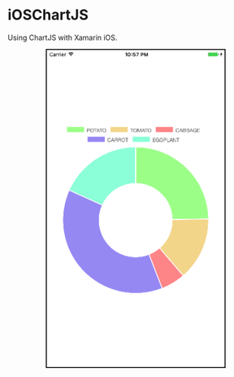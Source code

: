 # iOSChartJS


Using ChartJS with Xamarin iOS.



<p align="center">
  <img src="https://github.com/YuriAkiraH/iOSChartJS/blob/master/iOSChartJS/Resources/iOSChartJS_Doughnut.png" width="350" border="2"/>
</p>
